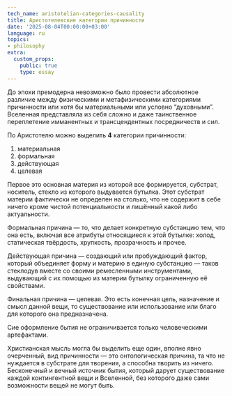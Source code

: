 ```yaml
---
tech_name: aristotelian-categories-causality
title: Аристотелевские категории причинности
date: '2025-08-04T00:00:00+03:00'
language: ru
topics:
- philosophy
extra:
  custom_props:
    public: true
    type: essay
---
```


До эпохи премодерна невозможно было провести абсолютное различие между физическими и метафизическими категориями причинности или хотя бы материальными или условно “духовными”. Вселенная представляла из себя сложно и даже таинственное переплетение имманентных и трансцендентных посредничеств и сил.

По Аристотелю можно выделить **4** категории причинности:
1. материальная
2. формальная
3. действующая 
4. целевая

Первое это основная материя из которой все формируется, субстрат, носитель, стекло из которого выдувается бутылка. Этот субстрат материи фактически не определен на столько, что не содержит в себе ничего кроме чистой потенциальности и лишённый какой либо актуальности.

Формальная причина — то, что делает конкретную субстанцию тем, что она есть, включая все атрибуты относящиеся к этой бутылке: холод, статическая твёрдость, хрупкость, прозрачность и прочее. 

Действующая причина — создающий или пробуждающий фактор, который объединяет форму и материю в единую субстанцию — таков стеклодув вместе со своими ремесленными инструментами, выдувающий с их помощью из материи бутылку ограниченную её свойствами. 

Финальная причина — целевая. Это есть конечная цель, назначение и смысл данной вещи, то существование или использование или благо для которого она предназначена. 

Сие оформление бытия не ограничивается только человеческими артефактами.

Христианская мысль могла бы выделить еще один, вполне явно очерченный, вид причинности — это онтологическая причина, та что не нуждается в субстрате для творения, а способна творить из ничего. Бесконечный и вечный источник бытия, который дарует существование каждой контингентной вещи и Вселенной, без которого даже сами возможности вещей не могут быть.